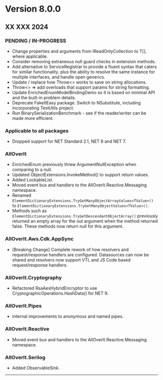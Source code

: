 #  Version 8.0.0
## XX XXX 2024

### PENDING / IN-PROGRESS
* Change properties and arguments from IReadOnlyCollection<T> to T[], where applicable.
* Consider removing extraneous null guard checks in extension methods.
* Add alternative to ServiceRegistrar to provide a fluent syntax that caters for similar functionality.
  plus the ability to resolve the same instance for multiple interfaces, and handle open generics.
* Update / replace how Throw<> works to save on string allocations.
* Throw<> => add overloads that support params for string formatting.
* Update EnrichedEnumModelBindingDemo so it is based on minimal API and the built-in problem details.
* Deprecate FakeItEasy package. Switch to NSubstitute, including incorporating TestUtils project.
* Run BinarySerializationBenchmark - see if the reader/writer can be made more efficient.


### Applicable to all packages
* Dropped support for NET Standard 2.1, NET 6 and NET 7.


### AllOverIt
* EnrichedEnum previously threw ArgumentNullException when comparing to a null.
* Updated ObjectExtensions.InvokeMethod() to support return values.
* Added LockableList.
* Moved event bus and handlers to the AllOverIt.Reactive.Messaging namespace.
* Renamed `ElementDictionaryExtensions.TryGetManyObjectArrayValues<TValue>()` to `ElementDictionaryExtensions.TryGetManyObjectValues<TValue>()`.
* Methods such as `ElementDictionaryExtensions.TryGetDescendantObjectArray()` previously returned an empty array for
  the out argument when the method returned false. These methods now return null for this argument.


### AllOverIt.Aws.Cdk.AppSync
* [Breaking Change] Complete rework of how resolvers and request/response handlers are configured. Datasources can
  now be shared and resolvers now support VTL and JS Code based request/response handlers.


### AllOverIt.Cryptography
* Refactored RsaAesHybridEncryptor to use CryptographicOperations.HashData() for NET 9.


### AllOverIt.Pipes
* Internal improvements to anonymous and named pipes.


### AllOverIt.Reactive
* Moved event bus and handlers to the AllOverIt.Reactive.Messaging namespace.


### AllOverIt.Serilog
* Added ObservableSink.

---

